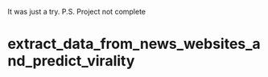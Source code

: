 It was just a try.
P.S. Project not complete
# extract_data_from_news_websites_and_predict_virality
